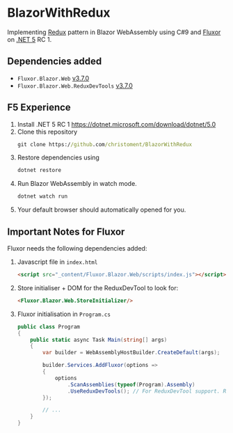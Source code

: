 # BlazorWithRedux
Implementing [Redux](https://redux.js.org/introduction/three-principles) pattern in Blazor WebAssembly using C#9 and [Fluxor](https://github.com/mrpmorris/Fluxor) on [.NET 5](https://dotnet.microsoft.com/download/dotnet/5.0) RC 1.

## Dependencies added
- `Fluxor.Blazor.Web` [v3.7.0](https://www.nuget.org/packages/Fluxor.Blazor.Web/3.7.0)
- `Fluxor.Blazor.Web.ReduxDevTools` [v3.7.0](https://www.nuget.org/packages/Fluxor.Blazor.Web.ReduxDevTools/3.7.0)

## F5 Experience
1. Install .NET 5 RC 1 https://dotnet.microsoft.com/download/dotnet/5.0
2. Clone this repository
    ```cmd
    git clone https://github.com/christoment/BlazorWithRedux
    ```
3. Restore dependencies using
    ```cmd
    dotnet restore
    ```
4. Run Blazor WebAssembly in watch mode.
    ```cmd
    dotnet watch run
    ```
5. Your default browser should automatically opened for you.

## Important Notes for Fluxor
Fluxor needs the following dependencies added:
1. Javascript file in `index.html`
    ```html
    <script src="_content/Fluxor.Blazor.Web/scripts/index.js"></script>
    ```
2. Store initialiser + DOM for the ReduxDevTool to look for:
    ```html
    <Fluxor.Blazor.Web.StoreInitializer/>
    ```
3. Fluxor initialisation in `Program.cs`
    ```csharp
    public class Program
    {
        public static async Task Main(string[] args)
        {
            var builder = WebAssemblyHostBuilder.CreateDefault(args);

            builder.Services.AddFluxor(options =>
            {
                options
                    .ScanAssemblies(typeof(Program).Assembly)
                    .UseReduxDevTools(); // For ReduxDevTool support. Recommended to remove this on Production
            });

            // ...
        }
    }
    ```